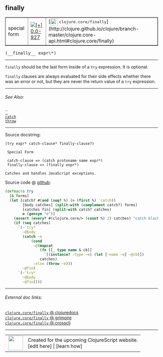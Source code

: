 ## finally



 <table border="1">
<tr>
<td>special form</td>
<td><a href="https://github.com/cljsinfo/cljs-api-docs/tree/0.0-927"><img valign="middle" alt="[+] 0.0-927" title="Added in 0.0-927" src="https://img.shields.io/badge/+-0.0--927-lightgrey.svg"></a> </td>
<td>
[<img height="24px" valign="middle" src="http://i.imgur.com/1GjPKvB.png"> <samp>clojure.core/finally</samp>](http://clojure.github.io/clojure/branch-master/clojure.core-api.html#clojure.core/finally)
</td>
</tr>
</table>


 <samp>
(__finally__ expr\*)<br>
</samp>

---

`finally` should be the last form inside of a `try` expression. It is optional.

`finally` clauses are always evaluated for their side effects whether there was
an error or not, but they are never the return value of a `try` expression.



---


###### See Also:

[``](../special/try.md)<br>
[`catch`](../special/catch.md)<br>
[`throw`](../special/throw.md)<br>

---


Source docstring:

```
(try expr* catch-clause* finally-clause?)

 Special Form

 catch-clause => (catch protoname name expr*)
 finally-clause => (finally expr*)

Catches and handles JavaScript exceptions.
```


Source code @ [github](https://github.com/clojure/clojurescript/blob/r1886/src/clj/cljs/core.clj#L1004-L1032):

```clj
(defmacro try
  [& forms]
  (let [catch? #(and (seq? %) (= (first %) 'catch))
        [body catches] (split-with (complement catch?) forms)
        [catches fin] (split-with catch? catches)
        e (gensym "e")]
    (assert (every? #(clojure.core/> (count %) 2) catches) "catch block must specify a prototype and a name")
    (if (seq catches)
      `(~'try*
        ~@body
        (catch ~e
            (cond
             ~@(mapcat
                (fn [[_ type name & cb]]
                  `[(instance? ~type ~e) (let [~name ~e] ~@cb)])
                catches)
             :else (throw ~e)))
        ~@fin)
      `(~'try*
        ~@body
        ~@fin))))
```

<!--
Repo - tag - source tree - lines:

 <pre>
clojurescript @ r1886
└── src
    └── clj
        └── cljs
            └── <ins>[core.clj:1004-1032](https://github.com/clojure/clojurescript/blob/r1886/src/clj/cljs/core.clj#L1004-L1032)</ins>
</pre>

-->

---



###### External doc links:

[`clojure.core/finally` @ clojuredocs](http://clojuredocs.org/clojure.core/finally)<br>
[`clojure.core/finally` @ grimoire](http://conj.io/store/v1/org.clojure/clojure/1.7.0-beta3/clj/clojure.core/finally/)<br>
[`clojure.core/finally` @ crossclj](http://crossclj.info/fun/clojure.core/finally.html)<br>

---

 <table>
<tr><td>
<img valign="middle" align="right" width="48px" src="http://i.imgur.com/Hi20huC.png">
</td><td>
Created for the upcoming ClojureScript website.<br>
[edit here] | [learn how]
</td></tr></table>

[edit here]:https://github.com/cljsinfo/cljs-api-docs/blob/master/cljsdoc/special/finally.cljsdoc
[learn how]:https://github.com/cljsinfo/cljs-api-docs/wiki/cljsdoc-files

<!--

This information was too distracting to show to readers, but I'll leave it
commented here since it is helpful to:

- pretty-print the data used to generate this document
- and show how to retrieve that data



The API data for this symbol:

```clj
{:description "`finally` should be the last form inside of a `try` expression. It is optional.\n\n`finally` clauses are always evaluated for their side effects whether there was\nan error or not, but they are never the return value of a `try` expression.",
 :ns "special",
 :name "finally",
 :signature ["[expr*]"],
 :history [["+" "0.0-927"]],
 :type "special form",
 :related ["special/try" "special/catch" "special/throw"],
 :full-name-encode "special/finally",
 :source {:code "(defmacro try\n  [& forms]\n  (let [catch? #(and (seq? %) (= (first %) 'catch))\n        [body catches] (split-with (complement catch?) forms)\n        [catches fin] (split-with catch? catches)\n        e (gensym \"e\")]\n    (assert (every? #(clojure.core/> (count %) 2) catches) \"catch block must specify a prototype and a name\")\n    (if (seq catches)\n      `(~'try*\n        ~@body\n        (catch ~e\n            (cond\n             ~@(mapcat\n                (fn [[_ type name & cb]]\n                  `[(instance? ~type ~e) (let [~name ~e] ~@cb)])\n                catches)\n             :else (throw ~e)))\n        ~@fin)\n      `(~'try*\n        ~@body\n        ~@fin))))",
          :title "Source code",
          :repo "clojurescript",
          :tag "r1886",
          :filename "src/clj/cljs/core.clj",
          :lines [1004 1032]},
 :full-name "special/finally",
 :clj-symbol "clojure.core/finally",
 :docstring "(try expr* catch-clause* finally-clause?)\n\n Special Form\n\n catch-clause => (catch protoname name expr*)\n finally-clause => (finally expr*)\n\nCatches and handles JavaScript exceptions."}

```

Retrieve the API data for this symbol:

```clj
;; from Clojure REPL
(require '[clojure.edn :as edn])
(-> (slurp "https://raw.githubusercontent.com/cljsinfo/cljs-api-docs/catalog/cljs-api.edn")
    (edn/read-string)
    (get-in [:symbols "special/finally"]))
```

-->
